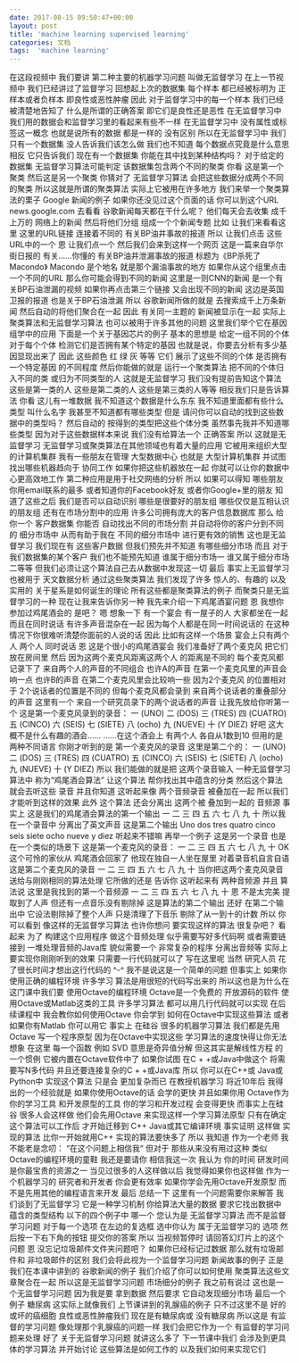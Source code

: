 ```yaml
---
date: 2017-08-15 09:50:47+00:00
layout: post
title: 'machine learning supervised learning'
categories: 文档
tags:  'machine learning'
---
```


在这段视频中 我们要讲 第二种主要的机器学习问题 叫做无监督学习 在上一节视频中 我们已经讲过了监督学习 回想起上次的数据集 每个样本 都已经被标明为 正样本或者负样本 即良性或恶性肿瘤 因此 对于监督学习中的每一个样本 我们已经被清楚地告知了 什么是所谓的正确答案 即它们是良性还是恶性 在无监督学习中 我们用的数据会和监督学习里的看起来有些不一样 在无监督学习中 没有属性或标签这一概念 也就是说所有的数据 都是一样的 没有区别 所以在无监督学习中 我们只有一个数据集 没人告诉我们该怎么做 我们也不知道 每个数据点究竟是什么意思 相反 它只告诉我们 现在有一个数据集 你能在其中找到某种结构吗？ 对于给定的数据集 无监督学习算法可能判定 该数据集包含两个不同的聚类 你看 这是第一个聚类 然后这是另一个聚类 你猜对了 无监督学习算法 会把这些数据分成两个不同的聚类 所以这就是所谓的聚类算法 实际上它被用在许多地方 我们来举一个聚类算法的栗子 Google 新闻的例子 如果你还没见过这个页面的话 你可以到这个URL news.google.com 去看看 谷歌新闻每天都在干什么呢？ 他们每天会去收集 成千上万的 网络上的新闻 然后将他们分组 组成一个个新闻专题 比如 让我们来看看这里 这里的URL链接 连接着不同的 有关BP油井事故的报道 所以 让我们点击 这些URL中的一个 恩 让我们点一个 然后我们会来到这样一个网页 这是一篇来自华尔街日报的 有关……你懂的 有关BP油井泄漏事故的报道 标题为《BP杀死了Macondo》 Macondo 是个地名 就是那个漏油事故的地方 如果你从这个组里点击一个不同的URL 那么你可能会得到不同的新闻 这里是一则CNN的新闻 是一个有关BP石油泄漏的视频 如果你再点击第三个链接 又会出现不同的新闻 这边是英国卫报的报道 也是关于BP石油泄漏 所以 谷歌新闻所做的就是 去搜索成千上万条新闻 然后自动的将他们聚合在一起 因此 有关同一主题的 新闻被显示在一起 实际上 聚类算法和无监督学习算法 也可以被用于许多其他的问题 这里我们举个它在基因组学中的应用 下面是一个关于基因芯片的例子 基本的思想是 给定一组不同的个体 对于每个个体 检测它们是否拥有某个特定的基因 也就是说，你要去分析有多少基因显现出来了 因此 这些颜色 红 绿 灰 等等 它们 展示了这些不同的个体 是否拥有一个特定基因 的不同程度 然后你能做的就是 运行一个聚类算法 把不同的个体归入不同的类 或归为不同类型的人 这就是无监督学习 我们没有提前告知这个算法 这些是第一类的人 这些是第二类的人 这些是第三类的人等等 相反我们只是告诉算法 你看 这儿有一堆数据 我不知道这个数据是什么东东 我不知道里面都有些什么类型 叫什么名字 我甚至不知道都有哪些类型 但是 请问你可以自动的找到这些数据中的类型吗？ 然后自动的 按得到的类型把这些个体分类 虽然事先我并不知道哪些类型 因为对于这些数据样本来说 我们没有给算法一个 正确答案 所以 这就是无监督学习 无监督学习或聚类算法在其他领域也有着大量的应用 它被用来组织大型的计算机集群 我有一些朋友在管理 大型数据中心 也就是 大型计算机集群 并试图 找出哪些机器趋向于 协同工作 如果你把这些机器放在一起 你就可以让你的数据中心更高效地工作 第二种应用是用于社交网络的分析 所以 如果可以得知 哪些朋友你用email联系的最多 或者知道你的Facebook好友 或者你Google+里的朋友 知道了这些之后 我们是否可以自动识别 哪些是很要好的朋友组 哪些仅仅是互相认识的朋友组 还有在市场分割中的应用 许多公司拥有庞大的客户信息数据库 那么 给你一个 客户数据集 你能否 自动找出不同的市场分割 并自动将你的客户分到不同的 细分市场中 从而有助于我在 不同的细分市场中 进行更有效的销售 这也是无监督学习 我们现在有 这些客户数据 但我们预先并不知道 有哪些细分市场 而且 对于我们数据集的某个客户 我们也不能预先知道 谁属于细分市场一 谁又属于细分市场二等等 但我们必须让这个算法自己去从数据中发现这一切 最后 事实上无监督学习也被用于 天文数据分析 通过这些聚类算法 我们发现了许多 惊人的、有趣的 以及实用的 关于星系是如何诞生的理论 所有这些都是聚类算法的例子 而聚类只是无监督学习的一种 现在让我来告诉你另一种 我先来介绍一下鸡尾酒宴问题 恩 我想你参加过鸡尾酒会的 是吧？ 嗯 想象一下 有一个宴会 有一屋子的人 大家都坐在一起 而且在同时说话 有许多声音混杂在一起 因为每个人都是在同一时间说话的 在这种情况下你很难听清楚你面前的人说的话 因此 比如有这样一个场景 宴会上只有两个人 两个人 同时说话 恩 这是个很小的鸡尾酒宴会 我们准备好了两个麦克风 把它们放在房间里 然后 因为这两个麦克风距离这两个人 的距离是不同的 每个麦克风都记录下了 来自两个人的声音的不同组合 也许A的声音 在第一个麦克风里的声音会响一点 也许B的声音 在第二个麦克风里会比较响一些 因为2个麦克风 的位置相对于 2个说话者的位置是不同的 但每个麦克风都会录到 来自两个说话者的重叠部分的声音 这里有一个 来自一个研究员录下的两个说话者的声音 让我先放给你听第一个 这是第一个麦克风录到的录音： 一 (UNO)  二 (DOS) 三 (TRES)  四 (CUATRO)  五 (CINCO) 六 (SEIS)  七 (SIETE) 八 (ocho)  九 (NUEVE)  十 (Y DIEZ) 好吧 这大概不是什么有趣的酒会…… ……在这个酒会上 有两个人 各自从1数到10 但用的是两种不同语言 你刚才听到的是 第一个麦克风的录音 这里是第二个的： 一 (UNO)  二 (DOS)  三 (TRES) 四 (CUATRO) 五 (CINCO)  六 (SEIS)  七 (SIETE) 八 (ocho) 九 (NUEVE)  十 (Y DIEZ) 所以 我们能做的就是把 这两个录音输入 一种无监督学习算法中 称为“鸡尾酒会算法” 让这个算法 帮你找出其中蕴含的分类 然后这个算法 就会去听这些 录音 并且你知道 这听起​​来像 两个音频录音 被叠加在一起 所以我们才能听到这样的效果 此外 这个算法 还会分离出 这两个被 叠加到一起的 音频源 事实上 这是我们的鸡尾酒会算法的第一个输出 一 二 三 四 五 六 七 八 九 十 所以我在一个录音中 分离出了英文声音 这是第二个输出 Uno dos tres quatro cinco seis siete ocho nueve y diez 听起来不错嘛 再举一个例子 这是另一个录音 也是在一个类似的场景下 这是第一个麦克风的录音： 一 二 三 四 五 六 七 八 九 十 OK 这个可怜的家伙从 鸡尾酒会回家了 他现在独自一人坐在屋里 对着录音机自言自语 这是第二个麦克风的录音 一 二 三 四 五 六 七 八 九 十 当你把这两个麦克风录音 送给与刚刚相同的算法处理 它所做的还是 告诉你 这听起来有 两种音频源 并且 算法说 这里是我找到的第一个音频源 一 二 三 四 五 六 七 八 九 十 恩 不是太完美 提取到了人声 但还有一点音乐没有剔除掉 这是算法的第二个输出 还好 在第二个输出中 它设法剔除掉了整个人声 只是清理了下音乐 剔除了从一到十的计数 所以 你可以看到 像这样的无监督学习算法 也许你想问 要实现这样的算法 很复杂吧？ 看起来 为了 构建这个应用程序 做这个音频处理 似乎需要写好多代码啊 或者需要链接到 一堆处理音频的Java库 貌似需要一个 非常复杂的程序 分离出音频等 实际上 要实现你刚刚听到的效果 只需要一行代码就可以了 写在这里呢 当然 研究人员 花了很长时间才想出这行代码的 ^-^ 我不是说这是一个简单的问题 但事实上 如果你 使用正确的编程环境 许多学习 算法是用很短的代码写出来的 所以这也是为什么在 这门课中我们要 使用Octave的编程环境 Octave是一个免费的 开放源码的软件 使用Octave或Matlab这类的工具 许多学习算法 都可以用几行代码就可以实现 在后续课程中 我会教你如何使用Octave 你会学到 如何在Octave中实现这些算法 或者 如果你有Matlab 你可以用它 事实上 在硅谷 很多的机器学习算法 我们都是先用Octave 写一个程序原型 因为在Octave中实现这些 学习算法的速度快得让你无法想象 在这里 每一个函数 例如 SVD 意思是奇异值分解 但这其实是解线性方程 的一个惯例 它被内置在Octave软件中了 如果你试图 在C + +或Java中做这个 将需要写N多代码 并且还要连接复杂的C + +或Java库 所以 你可以在C++或 Java或Python中 实现这个算法 只是会 更加复杂而已 在教授机器学习 将近10年后 我得出的一个经验就是 如果你使用Octave的话 会学的更快 并且如果你用 Octave作为你的学习工具 和开发原型的工具 你的学习和开发过程 会变得更快 而事实上在硅谷 很多人会这样做 他们会先用Octave 来实现这样一个学习算法原型 只有在确定 这个算法可以工作后 才开始迁移到 C++ Java或其它编译环境 事实证明 这样做 实现的算法 比你一开始就用C++ 实现的算法要快多了 所以 我知道 作为一个老师 我不能老是念叨： “在这个问题上相信我“ 但对于 那些从来没有用过这种 类似Octave的编程环境的童鞋 我还是要请你 相信我这一次 我认为 你的时间 研发时间 是你最宝贵的资源之一 当见过很多的人这样做以后 我觉得如果你也这样做 作为一个机器学习的 研究者和开发者 你会更有效率 如果你学会先用Octave开发原型 而不是先用其他的编程语言来开发 最后 总结一下 这里有一个问题需要你来解答 我们谈到了无监督学习 它是一种学习机制 你给算法大量的数据 要求它找出数据中 蕴含的类型结构 以下的四个例子中 哪一个 您认为是 无监督学习算法 而不是监督学习问题 对于每一个选项 在左边的复选框 选中你认为 属于无监督学习的 选项 然后按一下右下角的按钮 提交你的答案 所以 当视频暂停时 请回答幻灯片上的这个问题 恩 没忘记垃圾邮件文件夹问题吧？ 如果你已经标记过数据 那么就有垃圾邮件和 非垃圾邮件的区别 我们会将此视为一个监督学习问题 新闻故事的例子 正是我们在本课中讲到的 谷歌新闻的例子 我们介绍了你可以如何使用 聚类算法这些文章聚合在一起 所以这是无监督学习问题 市场细分的例子 我之前有说过 这也是一个无监督学习问题 因为我是要 拿到数据 然后要求 它自动发现细分市场 最后一个例子 糖尿病 这实际上就像我们 上节课讲到的乳腺癌的例子 只不过这里不是 好的或坏的癌细胞 良性或恶性肿瘤我们 现在是有糖尿病或 没有糖尿病 所以这是 有监督的学习问题 像处理那个乳腺癌的问题一样 我们会把它作为一个 有监督的学习问题来处理 好了 关于无监督学习问题 就讲这么多了 下一节课中我们 会涉及到更具体的学习算法 并开始讨论 这些算法是如何工作的 以及我们如何来实现它们
